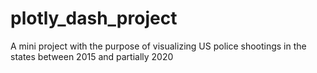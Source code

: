 # plotly_dash_project
A mini project with the purpose of visualizing US police shootings in the states between 2015 and partially 2020
